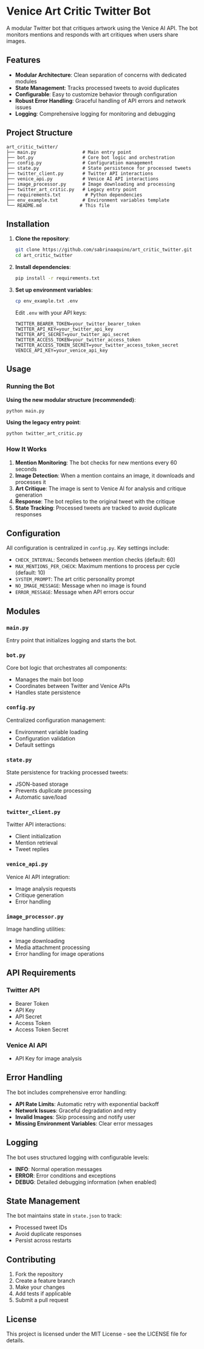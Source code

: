 # Venice Art Critic Twitter Bot

A modular Twitter bot that critiques artwork using the Venice AI API. The bot monitors mentions and responds with art critiques when users share images.

## Features

- **Modular Architecture**: Clean separation of concerns with dedicated modules
- **State Management**: Tracks processed tweets to avoid duplicates
- **Configurable**: Easy to customize behavior through configuration
- **Robust Error Handling**: Graceful handling of API errors and network issues
- **Logging**: Comprehensive logging for monitoring and debugging

## Project Structure

```
art_critic_twitter/
├── main.py                 # Main entry point
├── bot.py                  # Core bot logic and orchestration
├── config.py               # Configuration management
├── state.py                # State persistence for processed tweets
├── twitter_client.py       # Twitter API interactions
├── venice_api.py           # Venice AI API interactions
├── image_processor.py      # Image downloading and processing
├── twitter_art_critic.py   # Legacy entry point
├── requirements.txt         # Python dependencies
├── env_example.txt         # Environment variables template
└── README.md              # This file
```

## Installation

1. **Clone the repository**:
   ```bash
   git clone https://github.com/sabrinaaquino/art_critic_twitter.git
   cd art_critic_twitter
   ```

2. **Install dependencies**:
   ```bash
   pip install -r requirements.txt
   ```

3. **Set up environment variables**:
   ```bash
   cp env_example.txt .env
   ```
   
   Edit `.env` with your API keys:
   ```
   TWITTER_BEARER_TOKEN=your_twitter_bearer_token
   TWITTER_API_KEY=your_twitter_api_key
   TWITTER_API_SECRET=your_twitter_api_secret
   TWITTER_ACCESS_TOKEN=your_twitter_access_token
   TWITTER_ACCESS_TOKEN_SECRET=your_twitter_access_token_secret
   VENICE_API_KEY=your_venice_api_key
   ```

## Usage

### Running the Bot

**Using the new modular structure (recommended)**:
```bash
python main.py
```

**Using the legacy entry point**:
```bash
python twitter_art_critic.py
```

### How It Works

1. **Mention Monitoring**: The bot checks for new mentions every 60 seconds
2. **Image Detection**: When a mention contains an image, it downloads and processes it
3. **Art Critique**: The image is sent to Venice AI for analysis and critique generation
4. **Response**: The bot replies to the original tweet with the critique
5. **State Tracking**: Processed tweets are tracked to avoid duplicate responses

## Configuration

All configuration is centralized in `config.py`. Key settings include:

- `CHECK_INTERVAL`: Seconds between mention checks (default: 60)
- `MAX_MENTIONS_PER_CHECK`: Maximum mentions to process per cycle (default: 10)
- `SYSTEM_PROMPT`: The art critic personality prompt
- `NO_IMAGE_MESSAGE`: Message when no image is found
- `ERROR_MESSAGE`: Message when API errors occur

## Modules

### `main.py`
Entry point that initializes logging and starts the bot.

### `bot.py`
Core bot logic that orchestrates all components:
- Manages the main bot loop
- Coordinates between Twitter and Venice APIs
- Handles state persistence

### `config.py`
Centralized configuration management:
- Environment variable loading
- Configuration validation
- Default settings

### `state.py`
State persistence for tracking processed tweets:
- JSON-based storage
- Prevents duplicate processing
- Automatic save/load

### `twitter_client.py`
Twitter API interactions:
- Client initialization
- Mention retrieval
- Tweet replies

### `venice_api.py`
Venice AI API integration:
- Image analysis requests
- Critique generation
- Error handling

### `image_processor.py`
Image handling utilities:
- Image downloading
- Media attachment processing
- Error handling for image operations

## API Requirements

### Twitter API
- Bearer Token
- API Key
- API Secret
- Access Token
- Access Token Secret

### Venice AI API
- API Key for image analysis

## Error Handling

The bot includes comprehensive error handling:
- **API Rate Limits**: Automatic retry with exponential backoff
- **Network Issues**: Graceful degradation and retry
- **Invalid Images**: Skip processing and notify user
- **Missing Environment Variables**: Clear error messages

## Logging

The bot uses structured logging with configurable levels:
- **INFO**: Normal operation messages
- **ERROR**: Error conditions and exceptions
- **DEBUG**: Detailed debugging information (when enabled)

## State Management

The bot maintains state in `state.json` to track:
- Processed tweet IDs
- Avoid duplicate responses
- Persist across restarts

## Contributing

1. Fork the repository
2. Create a feature branch
3. Make your changes
4. Add tests if applicable
5. Submit a pull request

## License

This project is licensed under the MIT License - see the LICENSE file for details. 
